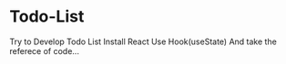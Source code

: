# Todo-List
Try to Develop Todo List
Install React
Use Hook(useState)
And take the referece of code...
